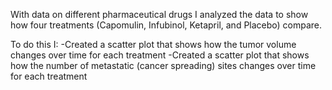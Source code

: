 With data on different pharmaceutical drugs I analyzed the data to show how four treatments (Capomulin, Infubinol, Ketapril, and Placebo) compare.

To do this I:
  -Created a scatter plot that shows how the tumor volume changes over time for each treatment
  -Created a scatter plot that shows how the number of metastatic (cancer spreading) sites changes over time for each treatment
